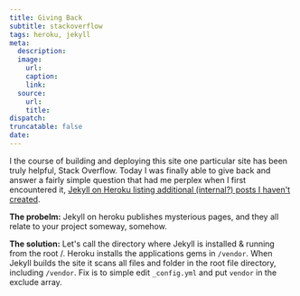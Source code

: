 ```yaml
---
title: Giving Back
subtitle: stackoverflow
tags: heroku, jekyll
meta:
  description:
  image:
    url:
    caption:
    link:
  source:
    url:
    title:
dispatch:
truncatable: false
date:
---
```


I the course of building and deploying this site one particular site has been truly helpful, Stack Overflow. Today I was finally able to give back and answer a fairly simple question that had me perplex when I first encountered it, [Jekyll on Heroku listing additional (internal?) posts I haven't created](http://stackoverflow.com/questions/12241403/jekyll-on-heroku-listing-additional-internal-posts-i-havent-created).

__The probelm:__ Jekyll on heroku publishes mysterious pages, and they all relate to your project someway, somehow.

__The solution:__ Let's call the directory where Jekyll is installed & running from the root /. Heroku installs the applications gems in `/vendor`. When Jekyll builds the site it scans all files and folder in the root file directory, including `/vendor`.  Fix is to simple edit `_config.yml` and put `vendor` in the exclude array.
